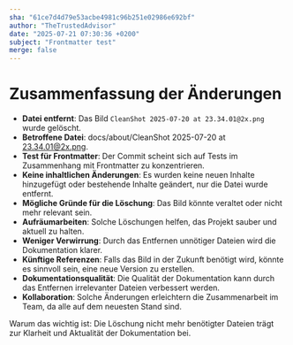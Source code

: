 ```yaml
---
sha: "61ce7d4d79e53acbe4981c96b251e02986e692bf"
author: "TheTrustedAdvisor"
date: "2025-07-21 07:30:36 +0200"
subject: "Frontmatter test"
merge: false
---
```


# Zusammenfassung der Änderungen

- **Datei entfernt**: Das Bild `CleanShot 2025-07-20 at 23.34.01@2x.png` wurde gelöscht.
- **Betroffene Datei**: docs/about/CleanShot 2025-07-20 at 23.34.01@2x.png.
- **Test für Frontmatter**: Der Commit scheint sich auf Tests im Zusammenhang mit Frontmatter zu konzentrieren.
- **Keine inhaltlichen Änderungen**: Es wurden keine neuen Inhalte hinzugefügt oder bestehende Inhalte geändert, nur die Datei wurde entfernt.
- **Mögliche Gründe für die Löschung**: Das Bild könnte veraltet oder nicht mehr relevant sein.
- **Aufräumarbeiten**: Solche Löschungen helfen, das Projekt sauber und aktuell zu halten.
- **Weniger Verwirrung**: Durch das Entfernen unnötiger Dateien wird die Dokumentation klarer.
- **Künftige Referenzen**: Falls das Bild in der Zukunft benötigt wird, könnte es sinnvoll sein, eine neue Version zu erstellen.
- **Dokumentationsqualität**: Die Qualität der Dokumentation kann durch das Entfernen irrelevanter Dateien verbessert werden.
- **Kollaboration**: Solche Änderungen erleichtern die Zusammenarbeit im Team, da alle auf dem neuesten Stand sind.

Warum das wichtig ist: Die Löschung nicht mehr benötigter Dateien trägt zur Klarheit und Aktualität der Dokumentation bei.

